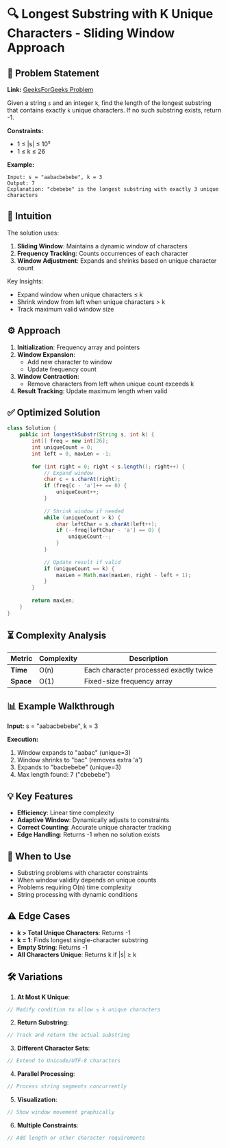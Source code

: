 # 🔍 Longest Substring with K Unique Characters - Sliding Window Approach

## 📜 Problem Statement
**Link:** [GeeksForGeeks Problem](https://www.geeksforgeeks.org/problems/longest-k-unique-characters-substring0853/1?page=4&company=Google&sortBy=latest)

Given a string `s` and an integer `k`, find the length of the longest substring that contains exactly `k` unique characters. If no such substring exists, return -1.

**Constraints:**
- 1 ≤ |s| ≤ 10⁵
- 1 ≤ k ≤ 26

**Example:**
```text
Input: s = "aabacbebebe", k = 3
Output: 7
Explanation: "cbebebe" is the longest substring with exactly 3 unique characters
```

## 🧠 Intuition
The solution uses:
1. **Sliding Window**: Maintains a dynamic window of characters
2. **Frequency Tracking**: Counts occurrences of each character
3. **Window Adjustment**: Expands and shrinks based on unique character count

Key Insights:
- Expand window when unique characters ≤ k
- Shrink window from left when unique characters > k
- Track maximum valid window size

## ⚙️ Approach
1. **Initialization**: Frequency array and pointers
2. **Window Expansion**:
   - Add new character to window
   - Update frequency count
3. **Window Contraction**:
   - Remove characters from left when unique count exceeds k
4. **Result Tracking**: Update maximum length when valid

## ✅ Optimized Solution
```java
class Solution {
    public int longestkSubstr(String s, int k) {
        int[] freq = new int[26];
        int uniqueCount = 0;
        int left = 0, maxLen = -1;
        
        for (int right = 0; right < s.length(); right++) {
            // Expand window
            char c = s.charAt(right);
            if (freq[c - 'a']++ == 0) {
                uniqueCount++;
            }
            
            // Shrink window if needed
            while (uniqueCount > k) {
                char leftChar = s.charAt(left++);
                if (--freq[leftChar - 'a'] == 0) {
                    uniqueCount--;
                }
            }
            
            // Update result if valid
            if (uniqueCount == k) {
                maxLen = Math.max(maxLen, right - left + 1);
            }
        }
        
        return maxLen;
    }
}
```

## ⏳ Complexity Analysis
| Metric          | Complexity | Description |
|-----------------|------------|-------------|
| **Time**        | O(n)       | Each character processed exactly twice |
| **Space**       | O(1)       | Fixed-size frequency array |

## 📊 Example Walkthrough
**Input:** s = "aabacbebebe", k = 3

**Execution:**
1. Window expands to "aabac" (unique=3)
2. Window shrinks to "bac" (removes extra 'a')
3. Expands to "bacbebebe" (unique=3)
4. Max length found: 7 ("cbebebe")

## 💡 Key Features
- **Efficiency**: Linear time complexity
- **Adaptive Window**: Dynamically adjusts to constraints
- **Correct Counting**: Accurate unique character tracking
- **Edge Handling**: Returns -1 when no solution exists

## 🚀 When to Use
- Substring problems with character constraints
- When window validity depends on unique counts
- Problems requiring O(n) time complexity
- String processing with dynamic conditions

## ⚠️ Edge Cases
- **k > Total Unique Characters**: Returns -1
- **k = 1**: Finds longest single-character substring
- **Empty String**: Returns -1
- **All Characters Unique**: Returns k if |s| ≥ k

## 🛠 Variations
1. **At Most K Unique**:
```java
// Modify condition to allow ≤ k unique characters
```

2. **Return Substring**:
```java
// Track and return the actual substring
```

3. **Different Character Sets**:
```java
// Extend to Unicode/UTF-8 characters
```

4. **Parallel Processing**:
```java
// Process string segments concurrently
```

5. **Visualization**:
```java
// Show window movement graphically
```

6. **Multiple Constraints**:
```java
// Add length or other character requirements
```